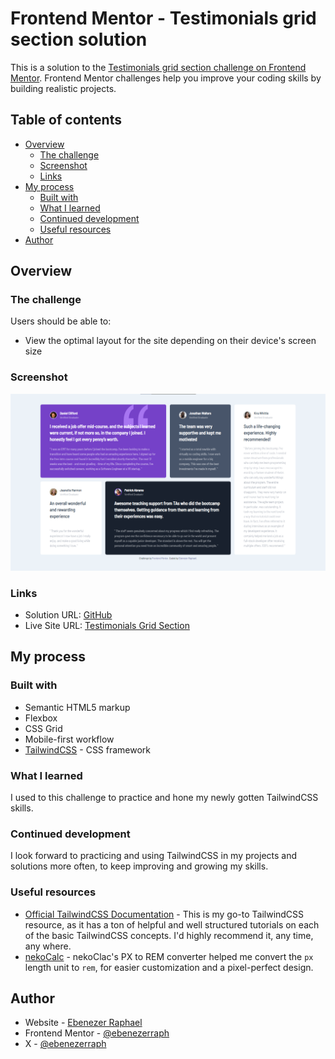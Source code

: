 # Frontend Mentor - Testimonials grid section solution

This is a solution to the [Testimonials grid section challenge on Frontend Mentor](https://www.frontendmentor.io/challenges/testimonials-grid-section-Nnw6J7Un7). Frontend Mentor challenges help you improve your coding skills by building realistic projects. 

## Table of contents

- [Overview](#overview)
  - [The challenge](#the-challenge)
  - [Screenshot](#screenshot)
  - [Links](#links)
- [My process](#my-process)
  - [Built with](#built-with)
  - [What I learned](#what-i-learned)
  - [Continued development](#continued-development)
  - [Useful resources](#useful-resources)
- [Author](#author)


## Overview

### The challenge

Users should be able to:

- View the optimal layout for the site depending on their device's screen size

### Screenshot

![](./images/screenshot.png)


### Links

- Solution URL: [GitHub](https://github.com/ebenezerraph/testimonials-grid-section-main)
- Live Site URL: [Testimonials Grid Section](https://ebenezerraph.github.io/testimonials-grid-section-main/)

## My process

### Built with

- Semantic HTML5 markup
- Flexbox
- CSS Grid
- Mobile-first workflow
- [TailwindCSS](https://tailwindcss.com/) - CSS framework

### What I learned

I used to this challenge to practice and hone my newly gotten TailwindCSS skills.

### Continued development

I look forward to practicing and using TailwindCSS in my projects and solutions more often, to keep improving and growing my skills.

### Useful resources

- [Official TailwindCSS Documentation](https://tailwindcss.com/docs/) - This is my go-to TailwindCSS resource, as it has a ton of helpful and well structured tutorials on each of the basic TailwindCSS concepts. I'd highly recommend it, any time, any where.
- [nekoCalc](https://nekocalc.com/px-to-rem-converter) - nekoClac's PX to REM converter helped me convert the `px` length unit to `rem`, for easier customization and a pixel-perfect design.

## Author

- Website - [Ebenezer Raphael](https://ebenezerraph.wordpress.com)
- Frontend Mentor - [@ebenezerraph](https://www.frontendmentor.io/profile/ebenezerraph)
- X - [@ebenezerraph](https://www.x.com/ebenezerraph)
